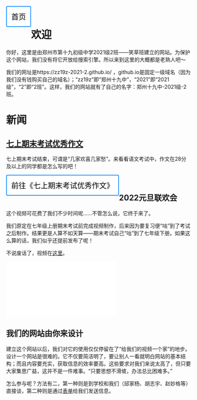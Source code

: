 ﻿<style>
button.link {
  font-size:20px;
  background-color:white;
  border:2px solid DodgerBlue;
  padding:12px;
  border-radius:4px;
  cursor:pointer;
  text-align:center;
  float:left;
  transition-duration: 0.4s;
}
button.link:hover {
  background-color: DodgerBlue;
  color: white;
}
</style>
<head>
<a href="https://zz19z-2021-2.github.io/"><button class="button link">首页</button></a>
</head>
<br />

# 欢迎

你好，这里是由郑州市第十九初级中学2021级2班——笑草班建立的网站。为保护这个网站，我们没有将它开放给搜索引擎。所以来到这里的大概都是老熟人吧～

我们的网址是https://zz19z-2021-2.github.io/ ，github.io是固定一级域名（因为我们没有钱购买自己的域名）；“zz19z”即“郑州十九中”，“2021”即“2021级”，“2”即“2班”。这样，我们的网站就有了自己的名字：郑州十九中-2021级-2班。

# 新闻

## [七上期末考试优秀作文](七上期末考试优秀作文.md)

七上期末考试结束，可谓是“几家欢喜几家愁”。来看看语文考试中，作文在28分及以上的同学都是怎么写的吧！

<a href="https://zz19z-2021-2.github.io/七上期末考试优秀作文.html"><button class="button link">前往《七上期末考试优秀作文》</button></a>
<br />

## 2022元旦联欢会

这个视频可花费了我们不少时间呢……不管怎么说，它终于来了。

我们原定在七年级上册期末考试前完成视频制作，后来因为要复习便“咕”到了考试之后制作。结果更是人算不如天算——期末考试自己“咕”到了七年级下册。如果这么算的话，我们似乎还提前发布了呢！

不说废话了，视频在[这里](https://www.bilibili.com/video/BV1q44y1M7gy)。

<iframe src="//player.bilibili.com/player.html?aid=979595108&bvid=BV1q44y1M7gy&cid=544554536&page=1" scrolling="no" border="0" frameborder="no" framespacing="0" allowfullscreen="true"> </iframe>

## 我们的网站由你来设计

建立这个网站以后，我们对它的使用仅仅停留在了“给我们的视频一个家”的地步。设计一个网站是很难的。它不仅要简洁明了，要让别人一看就明白网站的基本结构；而且内容要充实，获取信息的效率要高。这些要求对我们来说太高了，但只要大家集思广益，这并不是一件难事。“只要思想不滑坡，办法总比困难多。”

怎么参与呢？方法有二，第一种则是到学校和我们（邱家杨、胡志宇、赵妙格等）直接谈，第二种则是通过[表单](feedback.md)给我们发送信息。
